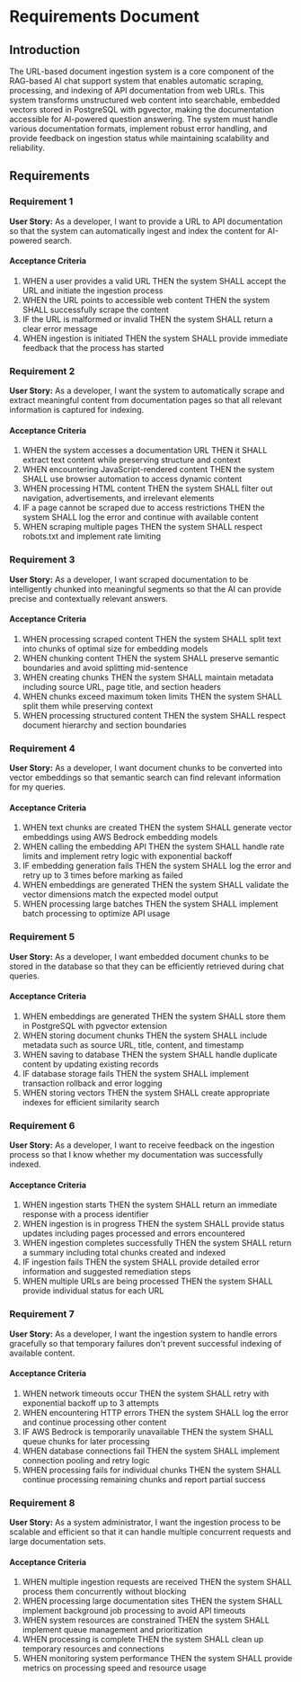 # Requirements Document

## Introduction

The URL-based document ingestion system is a core component of the RAG-based AI chat support system that enables automatic scraping, processing, and indexing of API documentation from web URLs. This system transforms unstructured web content into searchable, embedded vectors stored in PostgreSQL with pgvector, making the documentation accessible for AI-powered question answering. The system must handle various documentation formats, implement robust error handling, and provide feedback on ingestion status while maintaining scalability and reliability.

## Requirements

### Requirement 1

**User Story:** As a developer, I want to provide a URL to API documentation so that the system can automatically ingest and index the content for AI-powered search.

#### Acceptance Criteria

1. WHEN a user provides a valid URL THEN the system SHALL accept the URL and initiate the ingestion process
2. WHEN the URL points to accessible web content THEN the system SHALL successfully scrape the content
3. IF the URL is malformed or invalid THEN the system SHALL return a clear error message
4. WHEN ingestion is initiated THEN the system SHALL provide immediate feedback that the process has started

### Requirement 2

**User Story:** As a developer, I want the system to automatically scrape and extract meaningful content from documentation pages so that all relevant information is captured for indexing.

#### Acceptance Criteria

1. WHEN the system accesses a documentation URL THEN it SHALL extract text content while preserving structure and context
2. WHEN encountering JavaScript-rendered content THEN the system SHALL use browser automation to access dynamic content
3. WHEN processing HTML content THEN the system SHALL filter out navigation, advertisements, and irrelevant elements
4. IF a page cannot be scraped due to access restrictions THEN the system SHALL log the error and continue with available content
5. WHEN scraping multiple pages THEN the system SHALL respect robots.txt and implement rate limiting

### Requirement 3

**User Story:** As a developer, I want scraped documentation to be intelligently chunked into meaningful segments so that the AI can provide precise and contextually relevant answers.

#### Acceptance Criteria

1. WHEN processing scraped content THEN the system SHALL split text into chunks of optimal size for embedding models
2. WHEN chunking content THEN the system SHALL preserve semantic boundaries and avoid splitting mid-sentence
3. WHEN creating chunks THEN the system SHALL maintain metadata including source URL, page title, and section headers
4. WHEN chunks exceed maximum token limits THEN the system SHALL split them while preserving context
5. WHEN processing structured content THEN the system SHALL respect document hierarchy and section boundaries

### Requirement 4

**User Story:** As a developer, I want document chunks to be converted into vector embeddings so that semantic search can find relevant information for my queries.

#### Acceptance Criteria

1. WHEN text chunks are created THEN the system SHALL generate vector embeddings using AWS Bedrock embedding models
2. WHEN calling the embedding API THEN the system SHALL handle rate limits and implement retry logic with exponential backoff
3. IF embedding generation fails THEN the system SHALL log the error and retry up to 3 times before marking as failed
4. WHEN embeddings are generated THEN the system SHALL validate the vector dimensions match the expected model output
5. WHEN processing large batches THEN the system SHALL implement batch processing to optimize API usage

### Requirement 5

**User Story:** As a developer, I want embedded document chunks to be stored in the database so that they can be efficiently retrieved during chat queries.

#### Acceptance Criteria

1. WHEN embeddings are generated THEN the system SHALL store them in PostgreSQL with pgvector extension
2. WHEN storing document chunks THEN the system SHALL include metadata such as source URL, title, content, and timestamp
3. WHEN saving to database THEN the system SHALL handle duplicate content by updating existing records
4. IF database storage fails THEN the system SHALL implement transaction rollback and error logging
5. WHEN storing vectors THEN the system SHALL create appropriate indexes for efficient similarity search

### Requirement 6

**User Story:** As a developer, I want to receive feedback on the ingestion process so that I know whether my documentation was successfully indexed.

#### Acceptance Criteria

1. WHEN ingestion starts THEN the system SHALL return an immediate response with a process identifier
2. WHEN ingestion is in progress THEN the system SHALL provide status updates including pages processed and errors encountered
3. WHEN ingestion completes successfully THEN the system SHALL return a summary including total chunks created and indexed
4. IF ingestion fails THEN the system SHALL provide detailed error information and suggested remediation steps
5. WHEN multiple URLs are being processed THEN the system SHALL provide individual status for each URL

### Requirement 7

**User Story:** As a developer, I want the ingestion system to handle errors gracefully so that temporary failures don't prevent successful indexing of available content.

#### Acceptance Criteria

1. WHEN network timeouts occur THEN the system SHALL retry with exponential backoff up to 3 attempts
2. WHEN encountering HTTP errors THEN the system SHALL log the error and continue processing other content
3. IF AWS Bedrock is temporarily unavailable THEN the system SHALL queue chunks for later processing
4. WHEN database connections fail THEN the system SHALL implement connection pooling and retry logic
5. WHEN processing fails for individual chunks THEN the system SHALL continue processing remaining chunks and report partial success

### Requirement 8

**User Story:** As a system administrator, I want the ingestion process to be scalable and efficient so that it can handle multiple concurrent requests and large documentation sets.

#### Acceptance Criteria

1. WHEN multiple ingestion requests are received THEN the system SHALL process them concurrently without blocking
2. WHEN processing large documentation sites THEN the system SHALL implement background job processing to avoid API timeouts
3. WHEN system resources are constrained THEN the system SHALL implement queue management and prioritization
4. WHEN processing is complete THEN the system SHALL clean up temporary resources and connections
5. WHEN monitoring system performance THEN the system SHALL provide metrics on processing speed and resource usage